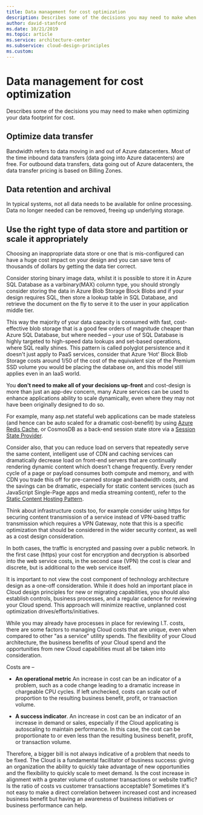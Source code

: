 ```yaml
---
title: Data management for cost optimization
description: Describes some of the decisions you may need to make when optimizing your data footprint for cost.
author: david-stanford
ms.date: 10/21/2019
ms.topic: article
ms.service: architecture-center
ms.subservice: cloud-design-principles
ms.custom: 
---
```


# Data management for cost optimization

Describes some of the decisions you may need to make when optimizing your data footprint for cost.

## Optimize data transfer

Bandwidth refers to data moving in and out of Azure datacenters. Most of the time inbound data transfers (data going into Azure datacenters) are free. For outbound data transfers, data going out of Azure datacenters, the data transfer pricing is based on Billing Zones.

## Data retention and archival

In typical systems, not all data needs to be available for online processing. Data no longer needed can be removed, freeing up underlying storage.

## Use the right type of data store and partition or scale it appropriately

Choosing an inappropriate data store or one that is mis-configured can have a huge cost impact on your design and you can save tens of thousands of dollars by getting the data tier correct.

Consider storing binary image data, whilst it is possible to store it in Azure SQL Database as a varbinary(MAX) column type, you should strongly consider storing the data in Azure Blob Storage Block Blobs and if your design requires SQL, then store a lookup table in SQL Database, and retrieve the document on the fly to serve it to the user in your application middle tier.

This way the majority of your data capacity is consumed with fast, cost-effective blob storage that is a good few orders of magnitude cheaper than Azure SQL Database, but where needed – your use of SQL Database is highly targeted to high-speed data lookups and set-based operations, where SQL really shines. This pattern is called polyglot persistence and it doesn't just apply to PaaS services, consider that Azure ‘Hot' Block Blob Storage costs around 1/50 of the cost of the equivalent size of the Premium SSD volume you would be placing the database on, and this model still applies even in an IaaS world.

You **don't need to make all of your decisions up-front** and cost-design is more than just an app-dev concern, many Azure services can be used to enhance applications ability to scale dynamically, even where they may not have been originally designed to do so.

For example, many asp.net stateful web applications can be made stateless (and hence can be auto scaled for a dramatic cost-benefit) by using [Azure Redis Cache](/azure/azure-cache-for-redis/cache-aspnet-session-state-provider), or CosmosDB as a back-end session state store via a [Session State Provider](https://github.com/aspnet/AspNetSessionState).

Consider also, that you can reduce load on servers that repeatedly serve the same content, intelligent use of CDN and caching services can dramatically decrease load on front-end servers that are continually rendering dynamic content which doesn't change frequently. Every render cycle of a page or payload consumes both compute and memory, and with CDN you trade this off for pre-canned storage and bandwidth costs, and the savings can be dramatic, especially for static content services (such as JavaScript Single-Page apps and media streaming content), refer to the [Static Content Hosting Pattern](/azure/architecture/patterns/static-content-hosting).

Think about infrastructure costs too, for example consider using https for securing content transmission of a service instead of VPN-based traffic transmission which requires a VPN Gateway, note that this is a specific optimization that should be considered in the wider security context, as well as a cost design consideration.

In both cases, the traffic is encrypted and passing over a public network. In the first case (https) your cost for encryption and decryption is absorbed into the web service costs, in the second case (VPN) the cost is clear and discrete, but is additional to the web service itself.

It is important to not view the cost component of technology architecture design as a one-off consideration. While it does hold an important place in Cloud design principles for new or migrating capabilities, you should also establish controls, business processes, and a regular cadence for reviewing your Cloud spend. This approach will minimize reactive, unplanned cost optimization drives/efforts/initiatives.

While you may already have processes in place for reviewing I.T. costs, there are some factors to managing Cloud costs that are unique, even when compared to other "as a service" utility spends. The flexibility of your Cloud architecture, the business benefits of your Cloud spend and the opportunities from new Cloud capabilities must all be taken into consideration.

Costs are –

- **An operational metric** An increase in cost can be an indicator of a problem, such as a code change leading to a dramatic increase in chargeable CPU cycles. If left unchecked, costs can scale out of proportion to the resulting business benefit, profit, or transaction volume.

- **A success indicator**.  An increase in cost can be an indicator of an increase in demand or sales, especially if the Cloud applicating is autoscaling to maintain performance. In this case, the cost can be proportionate to or even less than the resulting business benefit, profit, or transaction volume.

Therefore, a bigger bill is not always indicative of a problem that needs to be fixed. The Cloud is a fundamental facilitator of business success: giving an organization the ability to quickly take advantage of new opportunities and the flexibility to quickly scale to meet demand. Is the cost increase in alignment with a greater volume of customer transactions or website traffic? Is the ratio of costs vs customer transactions acceptable? Sometimes it's not easy to make a direct correlation between increased cost and increased business benefit but having an awareness of business initiatives or business performance can help.